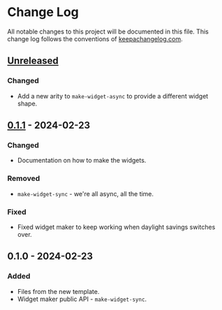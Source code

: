 # Change Log
All notable changes to this project will be documented in this file. This change log follows the conventions of [keepachangelog.com](http://keepachangelog.com/).

## [Unreleased]
### Changed
- Add a new arity to `make-widget-async` to provide a different widget shape.

## [0.1.1] - 2024-02-23
### Changed
- Documentation on how to make the widgets.

### Removed
- `make-widget-sync` - we're all async, all the time.

### Fixed
- Fixed widget maker to keep working when daylight savings switches over.

## 0.1.0 - 2024-02-23
### Added
- Files from the new template.
- Widget maker public API - `make-widget-sync`.

[Unreleased]: https://sourcehost.site/your-name/text-only-gatling-report/compare/0.1.1...HEAD
[0.1.1]: https://sourcehost.site/your-name/text-only-gatling-report/compare/0.1.0...0.1.1
